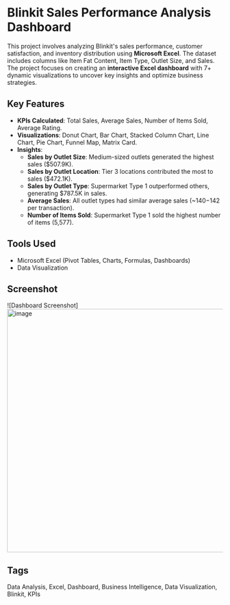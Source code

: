 # Blinkit Sales Performance Analysis Dashboard

This project involves analyzing Blinkit's sales performance, customer satisfaction, and inventory distribution using **Microsoft Excel**. The dataset includes columns like Item Fat Content, Item Type, Outlet Size, and Sales. The project focuses on creating an **interactive Excel dashboard** with 7+ dynamic visualizations to uncover key insights and optimize business strategies.

## Key Features
- **KPIs Calculated**: Total Sales, Average Sales, Number of Items Sold, Average Rating.
- **Visualizations**: Donut Chart, Bar Chart, Stacked Column Chart, Line Chart, Pie Chart, Funnel Map, Matrix Card.
- **Insights**:
  - **Sales by Outlet Size**: Medium-sized outlets generated the highest sales ($507.9K).
  - **Sales by Outlet Location**: Tier 3 locations contributed the most to sales ($472.1K).
  - **Sales by Outlet Type**: Supermarket Type 1 outperformed others, generating $787.5K in sales.
  - **Average Sales**: All outlet types had similar average sales (~$140-$142 per transaction).
  - **Number of Items Sold**: Supermarket Type 1 sold the highest number of items (5,577).



## Tools Used
- Microsoft Excel (Pivot Tables, Charts, Formulas, Dashboards)
- Data Visualization

## Screenshot
![Dashboard Screenshot] <img width="569" alt="image" src="https://github.com/user-attachments/assets/f987202c-c7fc-4532-bfb3-9b2ad53a99b1" />


## Tags
Data Analysis, Excel, Dashboard, Business Intelligence, Data Visualization, Blinkit, KPIs
